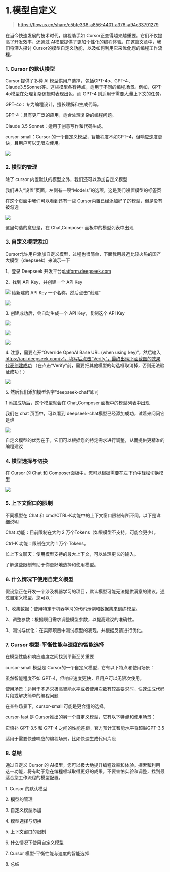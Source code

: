 # 1.模型自定义

> https://flowus.cn/share/c5bfe338-a856-4401-a376-a94c33791279

在当今快速发展的技术时代，编程助手如 ​​​​Cursor​​​​ 正变得越来越重要。它们不仅提高了开发效率，还通过 ​​​​AI​​​​ 模型提供了更加个性化的编程体验。在这篇文章中，我们将深入探讨 ​​​​Cursor​​​​ 的模型自定义功能，以及如何利用它来优化您的编程工作流程。

### 1\. Cursor 的默认模型

​​​​Cursor​​​​ 提供了多种 AI 模型供用户选择，包括 ​​​​GPT-4o​​​​、​​​​GPT-4​​​​、​​​​Claude3.5Sonnet​​​​ 等。这些模型各有特点，适用于不同的编程场景。例如，​​​​GPT-4o​​​​ 模型在处理复杂逻辑时表现出色，而 GPT-4 则适用于需要大量上下文的任务。

GPT-4o：专为编程设计，擅长理解和生成代码。

GPT-4：具有更广泛的应用，适合处理复杂的编程问题。

Claude 3.5 Sonnet：适用于创意写作和代码生成。

cursor-small：​​​​Cursor​​​​ 的一个自定义模型，智能程度不如 ​​​​GPT-4​​​​，但响应速度更快，且用户可以无限次使用。

![](https://raw.githubusercontent.com/QC2168/note-img/main/20250119122159.png)

### 2\. 模型的管理

除了 ​​​​cursor​​​​ 内置默认的模型之外，我们还可以添加自定义模型

我们进入“设置”页面，左侧有一项“Models”的选项，这是我们设置模型的标签页

在这个页面中我们可以看到还有一些 ​​​​Cursor​​​​ 内置已经添加好了的模型，但是没有被勾选

![](https://raw.githubusercontent.com/QC2168/note-img/main/20250119123408.png)

这里勾选的意思是，在 ​​​​Chat​​​​,​​​​Composer​​​​ 面板中的模型列表中出现

### 3\. 自定义模型添加

​​​​Cursor​​​​ 允许用户添加自定义模型，过程也很简单，下面我用最近比较火热的国产大模型（​​​​deepseek​​​​）来演示一下

1、登录 Deepseek 开发平台[platform.deepseek.com](https://platform.deepseek.com/)

2、找到 ​​​​API Key​​​​，并创建一个 ​​​​API Key​​​​

![](https://raw.githubusercontent.com/QC2168/note-img/main/20250119125607.png) 给新建的 ​​​​API Key​​​​ 一个名称，然后点击“创建”

![](https://raw.githubusercontent.com/QC2168/note-img/main/20250119125659.png)

3\. 创建成功后，会自动生成一个 ​​​​API Key​​​​，复制这个 ​​​​API Key​​​​

![](https://raw.githubusercontent.com/QC2168/note-img/main/20250119125732.png)

![](https://raw.githubusercontent.com/QC2168/note-img/main/20250119125819.png)

![](https://raw.githubusercontent.com/QC2168/note-img/main/20250119130122.png)

4\. 注意，需要点开“​​​​Override OpenAl Base URL (when using key) ​​​​”，然后输入 ​​​​https://api.deepseek.com/v1​​​​，填写后点击“Verify”，最终出现下面截图的效果代表创建成功 （在点击“Verify”前，需要把其他模型的勾选框取消掉，否则无法验证成功！）

![](https://raw.githubusercontent.com/QC2168/note-img/main/20250119131026.png)

5\. 然后我们添加模型名字“​​​​deepseek-chat​​​​”即可

1 添加成功后，这个模型就会在 ​​​​Chat​​​​,​​​​Composer​​​​ 面板中的模型列表中出现

我们在 ​​​​chat​​​​ 页面中，可以看到 ​​​​deepseek-chat​​​​ 模型已经添加成功，试着来问问它是谁

![](https://raw.githubusercontent.com/QC2168/note-img/main/20250119131314.png)

自定义模型的优势在于，它们可以根据您的特定需求进行调整，从而提供更精准的编程建议

### 4\. 模型选择与切换

在 ​​​​Cursor​​​​ 的 ​​​​Chat​​​​ 和 ​​​​Composer​​​​ 面板中，您可以根据需要在左下角中轻松切换模型

![](https://raw.githubusercontent.com/QC2168/note-img/main/20250119132423.png)

### 5\. 上下文窗口的限制

不同模型在 ​​​​Chat​​​​ 和 ​​​​cmd/CTRL-K​​​​ 功能中的上下文窗口限制有所不同。以下是详细说明

Chat 功能：目前限制在大约 2 万个 ​​​​Tokens​​​​（如果模型不支持，可能会更少）。

Ctrl-K 功能：限制在大约 1 万个 ​​​​Tokens​​​​。

长上下文聊天：使用模型支持的最大上下文，可以处理更长的输入。

了解这些限制有助于你更好地选择和使用模型。

### 6\. 什么情况下使用自定义模型

假设您正在开发一个涉及机器学习的项目，默认模型可能无法提供满意的建议。通过自定义模型，您可以：

1、收集数据：使用特定于机器学习的代码示例和数据集来训练模型。

2、调整参数：根据项目需求调整模型参数，以提高建议的准确性。

3、测试与优化：在实际项目中测试模型的表现，并根据反馈进行优化。

### 7\. Cursor 模型-平衡性能与速度的智能选择

在模型性能和响应速度之间找到平衡至关重要

​​​​cursor-small​​​​ 模型是 ​​​​Cursor​​​​ 的一个自定义模型，它有以下特点和使用场景：

虽然智能程度不如 ​​​​GPT-4​​​​，但响应速度更快，且用户可以无限次使用。

使用场景：适用于不追求极高智能水平或者使用次数有较高要求时，快速生成代码片段或解决简单的编程问题

在某些场景下，​​​​cursor-small​​​​ 可能是更合适的选择。

​​​​cursor-fast​​​​ 是 ​​​​Cursor​​​​ 推出的另一个自定义模型，它有以下特点和使用场景：

它填补 ​​​​GPT-3.5​​​​ 和 ​​​​GPT-4​​​​ 之间的性能差距，官方预计其智能水平将超越 ​​​​GPT-3.5​​​​

适用于需要快速响应的编程场景，比如快速生成代码片段

### 8\. 总结

通过自定义 ​​​​Cursor​​​​ 的 ​​​​AI​​​​ 模型，您可以极大地提升编程效率和体验。探索和利用这一功能，将有助于您在编程领域取得更好的成果。不要害怕实验和调整，找到最适合您工作流程的模型配置。

1\. Cursor 的默认模型

2\. 模型的管理

3\. 自定义模型添加

4\. 模型选择与切换

5\. 上下文窗口的限制

6\. 什么情况下使用自定义模型

7\. Cursor 模型-平衡性能与速度的智能选择

8\. 总结
